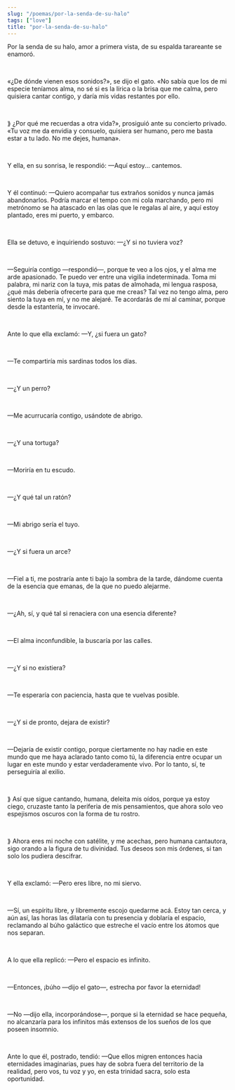 ```yaml
---
slug: "/poemas/por-la-senda-de-su-halo"
tags: ["love"]
title: "por-la-senda-de-su-halo"
---
```

Por la senda de su halo, amor a primera vista, de su espalda tarareante se enamoró.

&nbsp;

«¿De dónde vienen esos sonidos?», se dijo el gato. «No sabía que los de mi especie teníamos alma, no sé si es la lírica o la brisa que me calma, pero quisiera cantar contigo, y daría mis vidas restantes por ello.

&nbsp;

⟫ ¿Por qué me recuerdas a otra vida?», prosiguió ante su concierto privado. «Tu voz me da envidia y consuelo, quisiera ser humano, pero me basta estar a tu lado. No me dejes, humana».

&nbsp;

Y ella, en su sonrisa, le respondió: —Aquí estoy... cantemos.

&nbsp;

Y él continuó: —Quiero acompañar tus extraños sonidos y nunca jamás abandonarlos. Podría marcar el tempo con mi cola marchando, pero mi metrónomo se ha atascado en las olas que le regalas al aire, y aquí estoy plantado, eres mi puerto, y embarco.

&nbsp;

Ella se detuvo, e inquiriendo sostuvo: —¿Y si no tuviera voz?

&nbsp;

—Seguiría contigo —respondió—, porque te veo a los ojos, y el alma me arde apasionado. Te puedo ver entre una vigilia indeterminada. Toma mi palabra, mi nariz con la tuya, mis patas de almohada, mi lengua rasposa, ¿qué más debería ofrecerte para que me creas? Tal vez no tengo alma, pero siento la tuya en mí, y no me alejaré. Te acordarás de mí al caminar, porque desde la estantería, te invocaré.

&nbsp;

Ante lo que ella exclamó: —Y, ¿si fuera un gato?

&nbsp;

—Te compartiría mis sardinas todos los días.

&nbsp;

—¿Y un perro?

&nbsp;

—Me acurrucaría contigo, usándote de abrigo.

&nbsp;

—¿Y una tortuga?

&nbsp;

—Moriría en tu escudo.

&nbsp;

—¿Y qué tal un ratón?

&nbsp;

—Mi abrigo sería el tuyo.

&nbsp;

—¿Y si fuera un arce?

&nbsp;

—Fiel a ti, me postraría ante ti bajo la sombra de la tarde, dándome cuenta de la esencia que emanas, de la que no puedo alejarme.

&nbsp;

—¿Ah, sí, y qué tal si renaciera con una esencia diferente?

&nbsp;

—El alma inconfundible, la buscaría por las calles.

&nbsp;

—¿Y si no existiera?

&nbsp;

—Te esperaría con paciencia, hasta que te vuelvas posible.

&nbsp;

—¿Y si de pronto, dejara de existir?

&nbsp;

—Dejaría de existir contigo, porque ciertamente no hay nadie en este mundo que me haya aclarado tanto como tú, la diferencia entre ocupar un lugar en este mundo y estar verdaderamente vivo. Por lo tanto, sí, te perseguiría al exilio.

&nbsp;

⟫ Así que sigue cantando, humana, deleita mis oídos, porque ya estoy ciego, cruzaste tanto la periferia de mis pensamientos, que ahora solo veo espejismos oscuros con la forma de tu rostro.

&nbsp;

⟫ Ahora eres mi noche con satélite, y me acechas, pero humana cantautora, sigo orando a la figura de tu divinidad. Tus deseos son mis órdenes, si tan solo los pudiera descifrar.

&nbsp;

Y ella exclamó: —Pero eres libre, no mi siervo.

&nbsp;

—Sí, un espíritu libre, y libremente escojo quedarme acá. Estoy tan cerca, y aún así, las horas las dilataría con tu presencia y doblaría el espacio, reclamando al búho galáctico que estreche el vacío entre los átomos que nos separan.

&nbsp;

A lo que ella replicó: —Pero el espacio es infinito.

&nbsp;

—Entonces, ¡búho —dijo el gato—, estrecha por favor la eternidad!

&nbsp;

—No —dijo ella, incorporándose—, porque si la eternidad se hace pequeña, no alcanzaría para los infinitos más extensos de los sueños de los que poseen insomnio.

&nbsp;

Ante lo que él, postrado, tendió: —Que ellos migren entonces hacia eternidades imaginarias, pues hay de sobra fuera del territorio de la realidad, pero vos, tu voz y yo, en esta trinidad sacra, solo esta oportunidad.